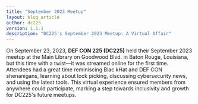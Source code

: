 ```yaml
---
title: "September 2023 Meetup"
layout: blog_article
author: dc225
version: 1.1.1
description: "DC225's September 2023 Meetup: A Virtual Affair"
---
```


On September 23, 2023, **DEF CON 225 (DC225)** held their September 2023 meetup at the Main Library on Goodwood Blvd. in Baton Rouge, Louisiana, but this time with a twist—it was streamed online for the first time. Attendees had a great time reminiscing Blac kHat and DEF CON shenanigans, learning about lock picking, discussing cybersecurity news, and using the latest tools. This virtual experience ensured members from anywhere could participate, marking a step towards inclusivity and growth for DC225's future meetups.